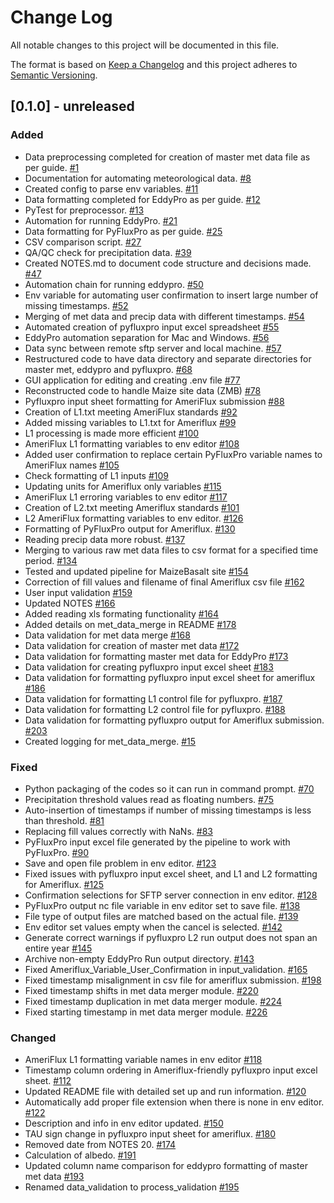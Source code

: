 # Change Log
All notable changes to this project will be documented in this file.

The format is based on [Keep a Changelog](http://keepachangelog.com/)
and this project adheres to [Semantic Versioning](http://semver.org/).

## [0.1.0] - unreleased
### Added
- Data preprocessing completed for creation of master met data file as per guide. [#1](https://github.com/ncsa/ameriflux-pipeline/issues/1)
- Documentation for automating meteorological data. [#8](https://github.com/ncsa/ameriflux-pipeline/issues/8)
- Created config to parse env variables. [#11](https://github.com/ncsa/ameriflux-pipeline/pull/11)
- Data formatting completed for EddyPro as per guide. [#12](https://github.com/ncsa/ameriflux-pipeline/issues/12)
- PyTest for preprocessor. [#13](https://github.com/ncsa/ameriflux-pipeline/issues/13)
- Automation for running EddyPro. [#21](https://github.com/ncsa/ameriflux-pipeline/issues/21)
- Data formatting for PyFluxPro as per guide. [#25](https://github.com/ncsa/ameriflux-pipeline/issues/25)
- CSV comparison script. [#27](https://github.com/ncsa/ameriflux-pipeline/issues/27)
- QA/QC check for precipitation data. [#39](https://github.com/ncsa/ameriflux-pipeline/issues/39)
- Created NOTES.md to document code structure and decisions made. [#47](https://github.com/ncsa/ameriflux-pipeline/issues/47)
- Automation chain for running eddypro. [#50](https://github.com/ncsa/ameriflux-pipeline/issues/50)
- Env variable for automating user confirmation to insert large number of missing timestamps. [#52](https://github.com/ncsa/ameriflux-pipeline/issues/52)
- Merging of met data and precip data with different timestamps. [#54](https://github.com/ncsa/ameriflux-pipeline/issues/54)
- Automated creation of pyfluxpro input excel spreadsheet [#55](https://github.com/ncsa/ameriflux-pipeline/issues/55)
- EddyPro automation separation for Mac and Windows. [#56](https://github.com/ncsa/ameriflux-pipeline/issues/56)
- Data sync between remote sftp server and local machine. [#57](https://github.com/ncsa/ameriflux-pipeline/issues/57)
- Restructured code to have data directory and separate directories for master met, eddypro and pyfluxpro. [#68](https://github.com/ncsa/ameriflux-pipeline/issues/68)
- GUI application for editing and creating .env file [#77](https://github.com/ncsa/ameriflux-pipeline/issues/77)
- Reconstructed code to handle Maize site data (ZMB) [#78](https://github.com/ncsa/ameriflux-pipeline/issues/78)
- Pyfluxpro input sheet formatting for AmeriFlux submission [#88](https://github.com/ncsa/ameriflux-pipeline/issues/88)
- Creation of L1.txt meeting AmeriFlux standards [#92](https://github.com/ncsa/ameriflux-pipeline/issues/92)
- Added missing variables to L1.txt for Ameriflux [#99](https://github.com/ncsa/ameriflux-pipeline/issues/99)
- L1 processing is made more efficient [#100](https://github.com/ncsa/ameriflux-pipeline/issues/100)
- AmeriFlux L1 formatting variables to env editor [#108](https://github.com/ncsa/ameriflux-pipeline/issues/108)
- Added user confirmation to replace certain PyFluxPro variable names to AmeriFlux names [#105](https://github.com/ncsa/ameriflux-pipeline/issues/105)
- Check formatting of L1 inputs [#109](https://github.com/ncsa/ameriflux-pipeline/issues/109)
- Updating units for Ameriflux only variables [#115](https://github.com/ncsa/ameriflux-pipeline/issues/115)
- AmeriFlux L1 erroring variables to env editor [#117](https://github.com/ncsa/ameriflux-pipeline/issues/117)
- Creation of L2.txt meeting Ameriflux standards [#101](https://github.com/ncsa/ameriflux-pipeline/issues/101)
- L2 AmeriFlux formatting variables to env editor. [#126](https://github.com/ncsa/ameriflux-pipeline/issues/126)
- Formatting of PyFluxPro output for Ameriflux. [#130](https://github.com/ncsa/ameriflux-pipeline/issues/130)
- Reading precip data more robust. [#137](https://github.com/ncsa/ameriflux-pipeline/issues/137)
- Merging to various raw met data files to csv format for a specified time period. [#134](https://github.com/ncsa/ameriflux-pipeline/issues/134)
- Tested and updated pipeline for MaizeBasalt site [#154](https://github.com/ncsa/ameriflux-pipeline/issues/154)
- Correction of fill values and filename of final Ameriflux csv file [#162](https://github.com/ncsa/ameriflux-pipeline/issues/162)
- User input validation [#159](https://github.com/ncsa/ameriflux-pipeline/issues/159)
- Updated NOTES [#166](https://github.com/ncsa/ameriflux-pipeline/issues/166)
- Added reading xls formating functionality [#164](https://github.com/ncsa/ameriflux-pipeline/issues/164)
- Added details on met_data_merge in README [#178](https://github.com/ncsa/ameriflux-pipeline/issues/178)
- Data validation for met data merge [#168](https://github.com/ncsa/ameriflux-pipeline/issues/168)
- Data validation for creation of master met data [#172](https://github.com/ncsa/ameriflux-pipeline/issues/172)
- Data validation for formatting master met data for EddyPro [#173](https://github.com/ncsa/ameriflux-pipeline/issues/173)
- Data validation for creating pyfluxpro input excel sheet [#183](https://github.com/ncsa/ameriflux-pipeline/issues/183)
- Data validation for formatting pyfluxpro input excel sheet for ameriflux [#186](https://github.com/ncsa/ameriflux-pipeline/issues/186)
- Data validation for formatting L1 control file for pyfluxpro. [#187](https://github.com/ncsa/ameriflux-pipeline/issues/187)
- Data validation for formatting L2 control file for pyfluxpro. [#188](https://github.com/ncsa/ameriflux-pipeline/issues/188)
- Data validation for formatting pyfluxpro output for Ameriflux submission. [#203](https://github.com/ncsa/ameriflux-pipeline/issues/203)
- Created logging for met_data_merge. [#15](https://github.com/ncsa/ameriflux-pipeline/issues/15)

### Fixed
- Python packaging of the codes so it can run in command prompt. [#70](https://github.com/ncsa/ameriflux-pipeline/issues/70)
- Precipitation threshold values read as floating numbers. [#75](https://github.com/ncsa/ameriflux-pipeline/issues/75)
- Auto-insertion of timestamps if number of missing timestamps is less than threshold. [#81](https://github.com/ncsa/ameriflux-pipeline/issues/81)
- Replacing fill values correctly with NaNs. [#83](https://github.com/ncsa/ameriflux-pipeline/issues/83)
- PyFluxPro input excel file generated by the pipeline to work with PyFluxPro. [#90](https://github.com/ncsa/ameriflux-pipeline/issues/90)
- Save and open file problem in env editor. [#123](https://github.com/ncsa/ameriflux-pipeline/issues/123)
- Fixed issues with pyfluxpro input excel sheet, and L1 and L2 formatting for Ameriflux. [#125](https://github.com/ncsa/ameriflux-pipeline/issues/125)
- Confirmation selections for SFTP server connection in env editor. [#128](https://github.com/ncsa/ameriflux-pipeline/issues/128)
- PyFluxPro output nc file variable in env editor set to save file. [#138](https://github.com/ncsa/ameriflux-pipeline/issues/138)
- File type of output files are matched based on the actual file. [#139](https://github.com/ncsa/ameriflux-pipeline/issues/139)
- Env editor set values empty when the cancel is selected. [#142](https://github.com/ncsa/ameriflux-pipeline/issues/142)
- Generate correct warnings if pyfluxpro L2 run output does not span an entire year [#145](https://github.com/ncsa/ameriflux-pipeline/issues/145)
- Archive non-empty EddyPro Run output directory. [#143](https://github.com/ncsa/ameriflux-pipeline/issues/143)
- Fixed Ameriflux_Variable_User_Confirmation in input_validation. [#165](https://github.com/ncsa/ameriflux-pipeline/issues/165)
- Fixed timestamp misalignment in csv file for ameriflux submission. [#198](https://github.com/ncsa/ameriflux-pipeline/issues/198)
- Fixed timestamp shifts in met data merger module. [#220](https://github.com/ncsa/ameriflux-pipeline/issues/220)
- Fixed timestamp duplication in met data merger module. [#224](https://github.com/ncsa/ameriflux-pipeline/issues/224)
- Fixed starting timestamp in met data merger module. [#226](https://github.com/ncsa/ameriflux-pipeline/issues/226)

### Changed
- AmeriFlux L1 formatting variable names in env editor [#118](https://github.com/ncsa/ameriflux-pipeline/issues/118)
- Timestamp column ordering in Ameriflux-friendly pyfluxpro input excel sheet. [#112](https://github.com/ncsa/ameriflux-pipeline/issues/112)
- Updated README file with detailed set up and run information. [#120](https://github.com/ncsa/ameriflux-pipeline/issues/120)
- Automatically add proper file extension when there is none in env editor. [#122](https://github.com/ncsa/ameriflux-pipeline/issues/122)
- Description and info in env editor updated. [#150](https://github.com/ncsa/ameriflux-pipeline/issues/150)
- TAU sign change in pyfluxpro input sheet for ameriflux. [#180](https://github.com/ncsa/ameriflux-pipeline/issues/180)
- Removed date from NOTES 20. [#174](https://github.com/ncsa/ameriflux-pipeline/issues/174)
- Calculation of albedo. [#191](https://github.com/ncsa/ameriflux-pipeline/issues/191)
- Updated column name comparison for eddypro formatting of master met data [#193](https://github.com/ncsa/ameriflux-pipeline/issues/193)
- Renamed data_validation to process_validation [#195](https://github.com/ncsa/ameriflux-pipeline/issues/195)
